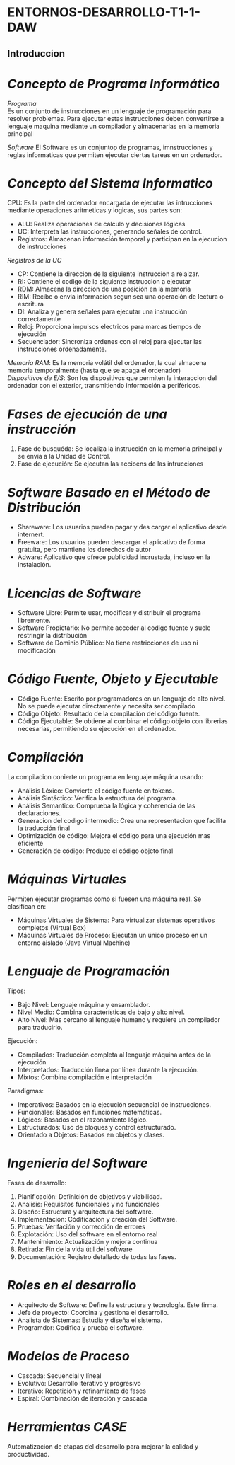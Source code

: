 # ENTORNOS-DESARROLLO-T1-1-DAW
## Introduccion
# *Concepto de Programa Informático*
*Programa*  
Es un conjunto de instrucciones en un lenguaje de programación para resolver problemas.
Para ejecutar estas instrucciones deben convertirse a lenguaje maquina mediante un compilador y almacenarlas en la memoria principal

*Software*
El Software es un conjuntop de programas, imnstrucciones y reglas informaticas que permiten ejecutar ciertas tareas en un ordenador.

# *Concepto del Sistema Informatico* 
CPU: Es la parte del ordenador encargada de ejecutar las intrucciones mediante operaciones aritmeticas y logicas, sus partes son:
  - ALU: Realiza operaciones de cálculo y decisiones lógicas
  - UC: Interpreta las instrucciones, generando señales de control.
  - Registros: Almacenan información temporal y participan en la ejecucion de instrucciones

*Registros de la UC*
  - CP: Contiene la direccion de la siguiente instruccion a relaizar. 
  - RI: Contiene el codigo de la siguiente instruccion a ejecutar
  - RDM: Almacena la direccion de una posición en la memoria
  - RIM: Recibe o envia informacion segun sea una operación de lectura o escritura
  - DI: Analiza y genera señales para ejecutar una instrucción correctamente
  - Reloj: Proporciona impulsos electricos para marcas tiempos de ejecución
  - Secuenciador: Sincroniza ordenes con el reloj para ejecutar las instrucciones ordenadamente.

*Memoria RAM*: Es la memoria volátil del ordenador, la cual almacena memoria temporalmente (hasta que se apaga el ordenador)  
*Dispositivos de E/S*: Son los dispositivos que permiten la interaccion del ordenador con el exterior, transmitiendo información a periféricos.

# *Fases de ejecución de una instrucción* 
1. Fase de busquéda: Se localiza la instrucción en la memoria principal y se envía a la Unidad de Control.
2. Fase de ejecución: Se ejecutan las accioens de las intrucciones

# *Software Basado en el Método de Distribución*  
  - Shareware: Los usuarios pueden pagar y des cargar el aplicativo desde internert.
  - Freeware: Los usuarios pueden descargar el aplicativo de forma gratuita, pero mantiene los derechos de autor
  - Adware: Aplicativo que ofrece publicidad incrustada, incluso en la instalación.

# *Licencias de Software*  
  - Software Libre: Permite usar, modificar y distribuir el programa libremente.
  - Software Propietario: No permite acceder al codigo fuente y suele restringir la distribución
  - Software de Dominio Público: No tiene restricciones de uso ni modificación

# *Código Fuente, Objeto y Ejecutable*
  - Código Fuente: Escrito por programadores en un lenguaje de alto nivel. No se puede ejecutar directamente y necesita ser compilado
  - Código Objeto: Resultado de la compilación del código fuente.
  - Código Ejecutable: Se obtiene al combinar el código objeto con librerias necesarias, permitiendo su ejecución en el ordenador.

# *Compilación*
La compilacion conierte un programa en lenguaje máquina usando:
  - Análisis Léxico: Convierte el código fuente en tokens.
  - Análisis Sintáctico: Verifica la estructura del programa.
  - Análisis Semantico: Comprueba la lógica y coherencia de las declaraciones.
  - Generacion del codigo intermedio: Crea una representacion que facilita la traducción final 
  - Optimización de código: Mejora el código para una ejecución mas eficiente
  - Generación de código: Produce el código objeto final 

# *Máquinas Virtuales*
Permiten ejecutar programas como si fuesen una máquina real. Se clasifican en: 
  - Máquinas Virtuales de Sistema: Para virtualizar sistemas operativos completos (Virtual Box)
  - Máquinas Virtuales de Proceso: Ejecutan un único proceso en un entorno aislado (Java Virtual Machine)

# *Lenguaje de Programación*
Tipos:
  - Bajo Nivel: Lenguaje máquina y ensamblador.
  - Nivel Medio: Combina características de bajo y alto nivel.
  - Alto Nivel: Mas cercano al lenguaje humano y requiere un compilador para traducirlo.

Ejecución:
  - Compilados: Traducción completa al lenguaje máquina antes de la ejecución
  - Interpretados: Traducción línea por línea durante la ejecución.
  - Mixtos: Combina compilación e interpretación

Paradigmas: 
  - Imperativos: Basados en la ejecución secuencial de instrucciones.
  - Funcionales: Basados en funciones matemáticas.
  - Lógicos: Basados en el razonamiento lógico.
  - Estructurados: Uso de bloques y control estructurado.
  - Orientado a Objetos: Basados en objetos y clases.

# *Ingenieria del Software*
Fases de desarrollo:
  1. Planificación: Definición de objetivos y viabilidad.
  2. Análisis: Requisitos funcionales y no funcionales
  3. Diseño: Estructura y arquitectura del software.
  4. Implementación: Códificacion y creación del Software.
  5. Pruebas: Verifación y corrección de errores
  6. Explotación: Uso del software en el entorno real
  7. Mantenimiento: Actualización y mejora continua
  8. Retirada: Fin de la vida útil del software
  9. Documentación: Registro detallado de todas las fases.

# *Roles en el desarrollo*
  - Arquitecto de Software: Define la estructura y tecnología. Este firma.
  - Jefe de proyecto: Coordina y gestiona el desarrollo.
  - Analista de Sistemas: Estudia y diseña el sistema.
  - Programdor: Codifica y prueba el software.

# *Modelos de Proceso* 
  - Cascada: Secuencial y líneal 
  - Evolutivo: Desarrollo iterativo y progresivo
  - Iterativo: Repetición y refinamiento de fases
  - Espiral: Combinación de iteración y cascada

# *Herramientas CASE*
Automatizacion de etapas del desarrollo para mejorar la calidad y productividad.
